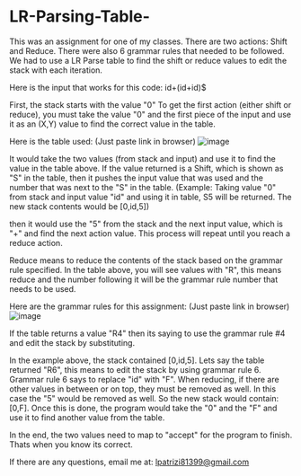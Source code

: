 # LR-Parsing-Table-

This was an assignment for one of my classes. There are two actions: Shift and Reduce. There were also 6 grammar rules that needed to be followed. We had to use a LR Parse table to find the shift or reduce values to edit the stack with each iteration. 

Here is the input that works for this code: id+(id+id)$

First, the stack starts with the value "0"
To get the first action (either shift or reduce), you must take the value "0" and the first piece of the input and use it as an (X,Y) value to find the correct value in the table. 

Here is the table used: (Just paste link in browser)
![image](https://user-images.githubusercontent.com/68085511/139118112-2388835e-1e36-483f-a5fa-3991462aea16.png)

It would take the two values (from stack and input) and use it to find the value in the table above. 
If the value returned is a Shift, which is shown as "S" in the table, then it pushes the input value that was used and the number that was next to the "S" in the table. (Example: Taking value "0" from stack and input value "id" and using it in table, S5 will be returned. The new stack contents would be [0,id,5]) 

then it would use the "5" from the stack and the next input value, which is "+" and find the next action value. This process will repeat until you reach a reduce action.

Reduce means to reduce the contents of the stack based on the grammar rule specified. In the table above, you will see values with "R", this means reduce and the number following it will be the grammar rule number that needs to be used. 

Here are the grammar rules for this assignment: (Just paste link in browser)
![image](https://user-images.githubusercontent.com/68085511/139118962-46b5b060-7987-48db-a814-cfa0096c849d.png)

If the table returns a value "R4" then its saying to use the grammar rule #4 and edit the stack by substituting. 

In the example above, the stack contained [0,id,5]. Lets say the table returned "R6", this means to edit the stack by using grammar rule 6. Grammar rule 6 says to replace "id" with "F". When reducing, if there are other values in between or on top, they must be removed as well. In this case the "5" would be removed as well. So the new stack would contain: [0,F]. Once this is done, the program would take the "0" and the "F" and use it to find another value from the table.

In the end, the two values need to map to "accept" for the program to finish. Thats when you know its correct. 

If there are any questions, email me at: lpatrizi81399@gmail.com
